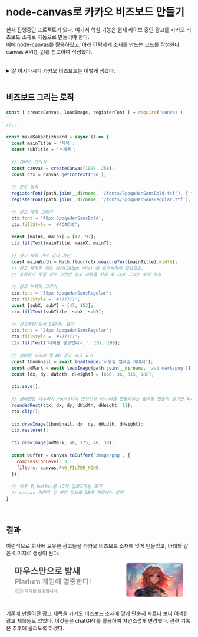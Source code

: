 # node-canvas로 카카오 비즈보드 만들기

현재 진행중인 프로젝트가 있다. 여기서 핵심 기능은 현재 라이브 중인 광고를 카카오 비즈보드 소재로 자동으로 만들어야 한다.   
이에 [node-canvas](https://github.com/Automattic/node-canvas)를 활용하였고, 아래 간략하게 소재를 만드는 코드를 작성한다.   
canvas API([1](https://developer.mozilla.org/en-US/docs/Web/API/Canvas_API), [2](https://developer.mozilla.org/en-US/docs/Web/API/CanvasRenderingContext2D))를 참고하여 작성했다.   

<br>

<details><summary>
잘 아시다시피 카카오 비즈보드는 이렇게 생겼다.
</summary>

## 카카오 비즈보드
![kakao-bizboard](/assets/2023/javascript/kakao-biz-1.png)

## 가이드
![kakao-bizboard](/assets/2023/javascript/kakao-biz-2.png)
</details>

<br>

## 비즈보드 그리는 로직
```js
const { createCanvas, loadImage, registerFont } = require('canvas');

//...

const makeKakaoBizboard = async () => {
  const mainTitle = '제목';
  const subTitle = '부제목';

  // 캔버스 그리기
  const canvas = createCanvas(1029, 258);
  const ctx = canvas.getContext('2d');

  // 폰트 등록
  registerFont(path.join(__dirname, '/fonts/SpoqaHanSansBold.ttf'), { family: 'SpoqaHanSansBold' });
  registerFont(path.join(__dirname, '/fonts/SpoqaHanSansRegular.ttf'), { family: 'SpoqaHanSansRegular' });

  // 광고 제목 그리기
  ctx.font = '48px SpoqaHanSansBold';
  ctx.fillStyle = '#4C4C4C';

  const [mainX, mainY] = [47, 97];
  ctx.fillText(mainTitle, mainX, mainY);

  // 광고 제목 가로 길이 계산
  const mainWidth = Math.floor(ctx.measureText(mainTitle).width);
  // 광고 제목은 최소 길이(290px 이상) 등 요구사항이 있으므로,
  // 충족하지 못할 경우 그렸던 광고 제목을 삭제 후 다시 그리는 로직 작성

  // 광고 부제목 그리기
  ctx.font = '39px SpoqaHanSansRegular';
  ctx.fillStyle = '#777777';
  const [subX, subY] = [47, 153];
  ctx.fillText(subTitle, subX, subY);

  // 광고주명(외부 DSP명) 표기
  ctx.font = '24px SpoqaHanSansRegular';
  ctx.fillStyle = '#777777';
  ctx.fillText('데이블 광고입니다.', 102, 199);

  // 썸네일 이미지 및 AD 광고 마크 표기
  const thumbnail = await loadImage('사용할 썸네일 이미지');
  const adMark = await loadImage(path.join(__dirname, '/ad-mark.png'));
  const [dx, dy, dWidth, dHeight] = [666, 36, 315, 186];

  ctx.save();

  // 썸네일은 테두리가 round되어 있으므로 round를 만들어주는 함수를 만들어 필요한 파라미터를 넣음
  roundedRect(ctx, dx, dy, dWidth, dHeight, 11);
  ctx.clip();

  ctx.drawImage(thumbnail, dx, dy, dWidth, dHeight);
  ctx.restore();

  ctx.drawImage(adMark, 48, 175, 48, 30);

  const buffer = canvas.toBuffer('image/png', {
    compressionLevel: 3,
    filters: canvas.PNG_FILTER_NONE,
  });

  // 이후 위 buffer를 s3에 업로드하는 로직
  // canvas 이미지 및 여러 정보를 DB에 저장하는 로직
}
```

<br>


## 결과
이런식으로 회사에 보유한 광고들을 카카오 비즈보드 소재에 맞게 만들었고, 아래와 같은 이미지로 생성이 된다.
![bizboard](/assets/2023/javascript/kakao-biz-3.png)
   
기존에 만들어진 광고 제목을 카카오 비즈보드 소재에 맞게 단순히 자르다 보니 어색한 광고 제목들도 있었다. 이것들은 chatGPT를 활용하여 자연스럽게 변경했다. 관련 기록은 추후에 올리도록 하겠다.
